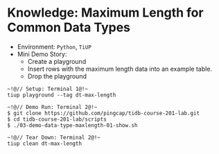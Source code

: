 # Knowledge: Maximum Length for Common Data Types
+ Environment: `Python`, `TiUP`
+ Mini Demo Story:
  + Create a playground 
  + Insert rows with the maximum length data into an example table.
  + Drop the playground
```10
~!@// Setup: Terminal 1@!~
tiup playground --tag dt-max-length

~!@// Demo Run: Terminal 2@!~
$ git clone https://github.com/pingcap/tidb-course-201-lab.git
$ cd tidb-course-201-lab/scripts
$ ./03-demo-data-type-maxlength-01-show.sh

~!@// Tear Down: Terminal 2@!~
tiup clean dt-max-length
```